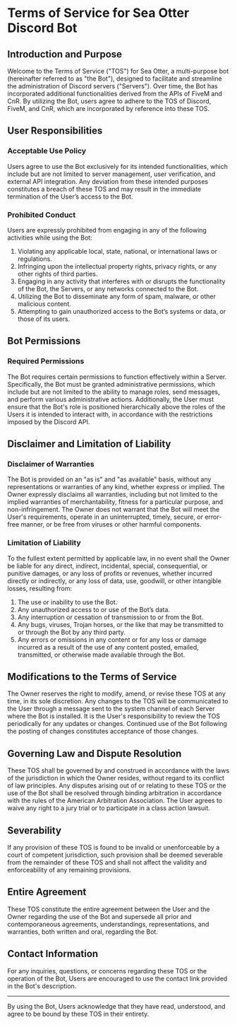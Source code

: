 # Terms of Service for Sea Otter Discord Bot

## Introduction and Purpose

Welcome to the Terms of Service ("TOS") for Sea Otter, a multi-purpose bot (hereinafter referred to as "the Bot"), designed to facilitate and streamline the administration of Discord servers ("Servers"). Over time, the Bot has incorporated additional functionalities derived from the APIs of FiveM and CnR. By utilizing the Bot, users agree to adhere to the TOS of Discord, FiveM, and CnR, which are incorporated by reference into these TOS.

## User Responsibilities

### Acceptable Use Policy

Users agree to use the Bot exclusively for its intended functionalities, which include but are not limited to server management, user verification, and external API integration. Any deviation from these intended purposes constitutes a breach of these TOS and may result in the immediate termination of the User’s access to the Bot.

### Prohibited Conduct

Users are expressly prohibited from engaging in any of the following activities while using the Bot:
1. Violating any applicable local, state, national, or international laws or regulations.
2. Infringing upon the intellectual property rights, privacy rights, or any other rights of third parties.
3. Engaging in any activity that interferes with or disrupts the functionality of the Bot, the Servers, or any networks connected to the Bot.
4. Utilizing the Bot to disseminate any form of spam, malware, or other malicious content.
5. Attempting to gain unauthorized access to the Bot’s systems or data, or those of its users.

## Bot Permissions

### Required Permissions

The Bot requires certain permissions to function effectively within a Server. Specifically, the Bot must be granted administrative permissions, which include but are not limited to the ability to manage roles, send messages, and perform various administrative actions. Additionally, the User must ensure that the Bot's role is positioned hierarchically above the roles of the Users it is intended to interact with, in accordance with the restrictions imposed by the Discord API.

## Disclaimer and Limitation of Liability

### Disclaimer of Warranties

The Bot is provided on an "as is" and "as available" basis, without any representations or warranties of any kind, whether express or implied. The Owner expressly disclaims all warranties, including but not limited to the implied warranties of merchantability, fitness for a particular purpose, and non-infringement. The Owner does not warrant that the Bot will meet the User's requirements, operate in an uninterrupted, timely, secure, or error-free manner, or be free from viruses or other harmful components.

### Limitation of Liability

To the fullest extent permitted by applicable law, in no event shall the Owner be liable for any direct, indirect, incidental, special, consequential, or punitive damages, or any loss of profits or revenues, whether incurred directly or indirectly, or any loss of data, use, goodwill, or other intangible losses, resulting from:
1. The use or inability to use the Bot.
2. Any unauthorized access to or use of the Bot’s data.
3. Any interruption or cessation of transmission to or from the Bot.
4. Any bugs, viruses, Trojan horses, or the like that may be transmitted to or through the Bot by any third party.
5. Any errors or omissions in any content or for any loss or damage incurred as a result of the use of any content posted, emailed, transmitted, or otherwise made available through the Bot.

## Modifications to the Terms of Service

The Owner reserves the right to modify, amend, or revise these TOS at any time, in its sole discretion. Any changes to the TOS will be communicated to the User through a message sent to the system channel of each Server where the Bot is installed. It is the User's responsibility to review the TOS periodically for any updates or changes. Continued use of the Bot following the posting of changes constitutes acceptance of those changes.

## Governing Law and Dispute Resolution

These TOS shall be governed by and construed in accordance with the laws of the jurisdiction in which the Owner resides, without regard to its conflict of law principles. Any disputes arising out of or relating to these TOS or the use of the Bot shall be resolved through binding arbitration in accordance with the rules of the American Arbitration Association. The User agrees to waive any right to a jury trial or to participate in a class action lawsuit.

## Severability

If any provision of these TOS is found to be invalid or unenforceable by a court of competent jurisdiction, such provision shall be deemed severable from the remainder of these TOS and shall not affect the validity and enforceability of any remaining provisions.

## Entire Agreement

These TOS constitute the entire agreement between the User and the Owner regarding the use of the Bot and supersede all prior and contemporaneous agreements, understandings, representations, and warranties, both written and oral, regarding the Bot.

## Contact Information

For any inquiries, questions, or concerns regarding these TOS or the operation of the Bot, Users are encouraged to use the contact link provided in the Bot's description.

---

By using the Bot, Users acknowledge that they have read, understood, and agree to be bound by these TOS in their entirety.
